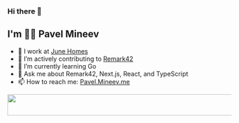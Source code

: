 ### Hi there 👋
## I'm 👨‍💻 Pavel Mineev

- 🔭 I work at [June Homes](https://junehomes.com)  
- 🔬 I’m actively contributing to [Remark42](https://remark42.com)
- 🌱 I’m currently learning Go
- 💬 Ask me about Remark42, Next.js, React, and TypeScript
- 📫 How to reach me: [Pavel.Mineev.me](https://pavel.mineev.me) 

<a href="https://github.com/akellbl4/spotify-playing-now-readme">
<img src="https://spotify-playing-now-readme.vercel.app/api/now-playing?3" width="540" height="48">
</a>
